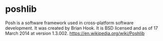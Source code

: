 # poshlib
Posh is a software framework used in cross-platform software development. It was created by Brian Hook. It is BSD licensed and as of 17 March 2014 at version 1.3.002.  https://en.wikipedia.org/wiki/Poshlib
